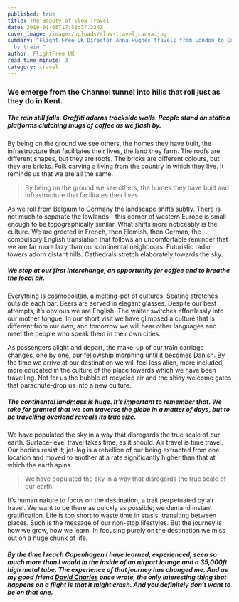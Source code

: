 ```yaml
---
published: true
title: The Beauty of Slow Travel
date: 2019-01-05T17:58:37.224Z
cover_image: /images/uploads/slow-travel_canva.jpg
summary: "Flight Free UK Director Anna Hughes travels from London to Copenhagen
  by train "
author: FlightFree UK
read_time_minute: 3
category: travel
---
```

### We emerge from the Channel tunnel into hills that roll just as they do in Kent.

##### The rain still falls. Graffiti adorns trackside walls. People stand on station platforms clutching mugs of coffee as we flash by. 

By being on the ground we see others, the homes they have built, the infrastructure that facilitates their lives, the land they farm. The roofs are different shapes, but they are roofs. The bricks are different colours, but they are bricks. Folk carving a living from the country in which they live. It reminds us that we are all the same.

> By being on the ground we see others, the homes they have built and infrastructure that facilitates their lives.

As we roll from Belgium to Germany the landscape shifts subtly. There is not much to separate the lowlands - this corner of western Europe is small enough to be topographically similar. What shifts more noticeably is the culture. We are greeted in French, then Flemish, then German, the compulsory English translation that follows an uncomfortable reminder that we are far more lazy than our continental neighbours. Futuristic radio towers adorn distant hills. Cathedrals stretch elaborately towards the sky.

##### We stop at our first interchange, an opportunity for coffee and to breathe the local air.

Everything is cosmopolitan, a melting-pot of cultures. Seating stretches outside each bar. Beers are served in elegant glasses. Despite our best attempts, it’s obvious we are English. The waiter switches effortlessly into our mother tongue. In our short visit we have glimpsed a culture that is different from our own, and tomorrow we will hear other languages and meet the people who speak them in their own cities.

As passengers alight and depart, the make-up of our train carriage changes, one by one, our fellowship morphing until it becomes Danish. By the time we arrive at our destination we will feel less alien, more included, more educated in the culture of the place towards which we have been travelling. Not for us the bubble of recycled air and the shiny welcome gates that parachute-drop us into a new culture.

##### The continental landmass is huge. It’s important to remember that. We take for granted that we can traverse the globe in a matter of days, but to be travelling overland reveals its true size.

 We have populated the sky in a way that disregards the true scale of our earth. Surface-level travel takes time, as it should. Air travel is time travel. Our bodies resist it; jet-lag is a rebellion of our being extracted from one location and moved to another at a rate significantly higher than that at which the earth spins.

> We have populated the sky in a way that disregards the true scale of our earth.

It’s human nature to focus on the destination, a trait perpetuated by air travel. We want to be there as quickly as possible; we demand instant gratification. Life is too short to waste time in stasis, transiting between places. Such is the message of our non-stop lifestyles. But the journey is how we grow, how we learn. In focusing purely on the destination we miss out on a huge chunk of life.

##### By the time I reach Copenhagen I have learned, experienced, seen so much more than I would in the inside of an airport lounge and a 35,000ft high metal tube. The experience of that journey has changed me. And as my good friend [David Charles](https://davidcharles.info/) once wrote, the only interesting thing that happens on a flight is that it might crash. And you definitely don’t want to be on that one.